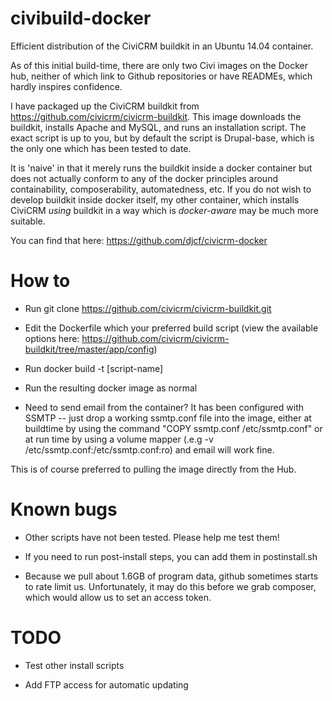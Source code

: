 # civibuild-docker
Efficient distribution of the CiviCRM buildkit in an Ubuntu 14.04 container.

As of this initial build-time, there are only two Civi images on the Docker hub, neither of which link to Github repositories or have READMEs, which hardly inspires confidence.

I have packaged up the CiviCRM buildkit from https://github.com/civicrm/civicrm-buildkit. This image downloads the buildkit, installs Apache and MySQL, and runs an installation script. The exact script is up to you, but by default the script is Drupal-base, which is the only one which has been tested to date.

It is 'naive' in that it merely runs the buildkit inside a docker container but does not actually conform to any of the docker principles around containability, composerability, automatedness, etc. If you do not wish to develop buildkit inside docker itself, my other container, which installs CiviCRM *using* buildkit in a way which is *docker-aware* may be much more suitable.

You can find that here: https://github.com/djcf/civicrm-docker

# How to

* Run git clone https://github.com/civicrm/civicrm-buildkit.git

* Edit the Dockerfile which your preferred build script (view the available options here: https://github.com/civicrm/civicrm-buildkit/tree/master/app/config)

* Run docker build -t [script-name]

* Run the resulting docker image as normal

* Need to send email from the container? It has been configured with SSMTP -- just drop a working ssmtp.conf file into the image, either at buildtime by using the command "COPY ssmtp.conf /etc/ssmtp.conf" or at run time by using a volume mapper (.e.g -v /etc/ssmtp.conf:/etc/ssmtp.conf:ro) and email will work fine.

This is of course preferred to pulling the image directly from the Hub.

# Known bugs

* Other scripts have not been tested. Please help me test them!

* If you need to run post-install steps, you can add them in postinstall.sh

* Because we pull about 1.6GB of program data, github sometimes starts to rate limit us. Unfortunately, it may do this before we grab composer, which would allow us to set an access token.

# TODO

* Test other install scripts

* Add FTP access for automatic updating
